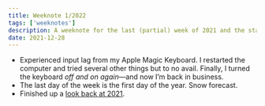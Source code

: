 ```yaml
---
title: Weeknote 1/2022
tags: ['weeknotes']
description: A weeknote for the last (partial) week of 2021 and the start of 2022. 
date: 2021-12-28
---
```

- Experienced input lag from my Apple Magic Keyboard. I restarted the computer and tried several other things but to no avail. Finally, I turned the keyboard _off and on again_—and now I’m back in business. 
- The last day of the week is the first day of the year. Snow forecast. 
- Finished up a [look back at 2021](/notes/2021/a-look-back/). 